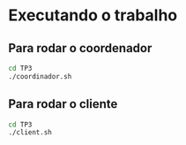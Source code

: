 # Executando o trabalho

## Para rodar o coordenador

```sh
cd TP3
./coordinador.sh
```


## Para rodar o cliente

```sh
cd TP3
./client.sh
```


